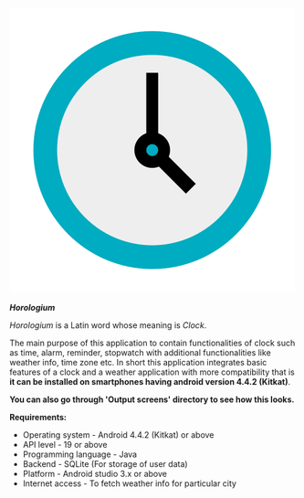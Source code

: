 
![AppLogo](Horologium.png)

***Horologium*** 

*Horologium* is a Latin word whose meaning is *Clock*.

The main purpose of this application to contain functionalities of clock such as time, alarm, reminder, stopwatch with additional functionalities like weather info, time zone etc.
In short this application integrates basic features of a clock and a weather application with more compatibility that is **it can be installed on smartphones having android version 4.4.2 (Kitkat)**.

**You can also go through 'Output screens' directory to see how this looks.**

**Requirements:**
- Operating system - Android 4.4.2 (Kitkat) or above
- API level - 19 or above
- Programming language - Java
- Backend - SQLite (For storage of user data)
- Platform - Android studio 3.x or above
- Internet access - To fetch weather info for particular city
